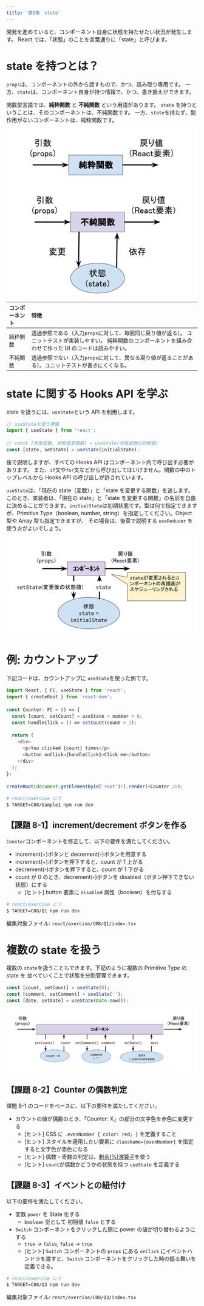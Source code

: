 ```yaml
---
title: '第8章　state'
---
```


開発を進めていると、コンポーネント自身に状態を持たせたい状況が発生します。
React では、「状態」のことを言葉通りに「state」と呼びます。

# state を持つとは？

`props`は、コンポーネントの外から渡すもので、かつ、読み取り専用です。
一方、`state`は、コンポーネント自身が持つ情報で、かつ、書き換えができます。

関数型言語では、**純粋関数** と **不純関数** という用語があります。
`state` を持つということは、そのコンポーネントは、不純関数です。
一方、`state`を持たず、副作用がないコンポーネントは、純粋関数です。

![純粋関数と不純関数](./08_function.svg)

| コンポーネント | 特徴                                                                                                                                                                |
| :------------- | :------------------------------------------------------------------------------------------------------------------------------------------------------------------ |
| 純粋関数       | 透過参照である（入力`props`に対して、毎回同じ戻り値が返る）。 ユニットテストが実装しやすい。 純粋関数のコンポーネントを組み合わせて作った UI のコードは読みやすい。 |
| 不純関数       | 透過参照でない（入力`props`に対して、異なる戻り値が返ることがある）。ユニットテストが書きにくくなる。                                                               |

# state に関する Hooks API を学ぶ

state を扱うには、`useState`という API を利用します。

```javascript
// useStateを使う準備
import { useState } from 'react';

// const [状態変数, 状態変更関数] = useState(状態変数の初期値)
const [state, setState] = useState(initialState);
```

後で説明しますが、すべての Hooks API はコンポーネント内で呼び出す必要があります。
また、`if`文や`for`文などから呼び出してはいけません。関数の中のトップレベルから Hooks API の呼び出しが許されています。

`useState`は、「現在の state（変数）」と「state を変更する関数」を返します。
このとき、実装者は、「現在の state」と「state を変更する関数」の名前を自由に決めることができます。`initialState`は初期状態です。型は何で指定できますが、Primitive Type（boolean, number, string）を指定してください。Object 型や Array 型も指定できますが、
その場合は、後章で説明する `useReducer` を使う方がよいでしょう。

![useState](./08_useState.svg)

# 例: カウントアップ

下記コードは、カウントアップに `useState`を使った例です。

```typescript
import React, { FC, useState } from 'react';
import { createRoot } from 'react-dom';

const Counter: FC = () => {
  const [count, setCount] = useState < number > 0;
  const handleClick = () => setCount(count + 1);

  return (
    <div>
      <p>You clicked {count} times</p>
      <button onClick={handleClick}>Click me</button>
    </div>
  );
};

createRoot(document.getElementById('root')!).render(<Counter />);
```

```bash
# react/exercise にて
$ TARGET=C08/Sample1 npm run dev
```

## 【課題 8-1】increment/decrement ボタンを作る

`Counter`コンポーネントを修正して、以下の要件を満たしてください。

- increment(+)ボタンと decrement(-)ボタンを用意する
- increment(+)ボタンを押下すると、count が 1 上がる
- decrement(-)ボタンを押下すると、count が 1 下がる
- count が 0 のとき、decrement(-)ボタンを disabled（ボタン押下できない状態）にする
  - [ヒント] button 要素に `disabled` 属性（boolean）を付与する

```bash
# react/exercise にて
$ TARGET=C08/Q1 npm run dev
```

編集対象ファイル: `react/exercise/C08/Q1/index.tsx`

# 複数の state を扱う

複数の `state`を扱うこともできます。下記のように複数の Primitive Type の state を
並べていくことで状態を分割管理できます。

```javascript
const [count, setCount] = useState(0);
const [comment, setComment] = useState('');
const [date, setDate] = useState(Date.now());
```

![複数のstate](08_multi_state.svg)

## 【課題 8-2】Counter の偶数判定

課題 8-1 のコードをベースに、以下の要件を満たしてください。

- カウントの値が偶数のとき、「Counter: X」の部分の文字色を赤色に変更する
  - [ヒント] CSS に `.evenNumber { color: red; }` を定義すること
  - [ヒント] スタイルを適用したい要素に `className={evenNumber}` を指定すると文字色が赤色になる
  - [ヒント] 偶数・奇数の判定は、[剰余(%)演算子](https://developer.mozilla.org/ja/docs/Web/JavaScript/Reference/Operators/Arithmetic_Operators#Remainder)を使う
  - [ヒント] `count`が偶数かどうかの状態を持つ `useState` を定義する

## 【課題 8-3】イベントとの紐付け

以下の要件を満たしてください。

- 変数 `power` を State 化する
  - `boolean` 型として 初期値 `false` とする
- `Switch` コンポーネントをクリックした際に power の値が切り替わるようにする
  - `true` -> `false`, `false` -> `true`
  - [ヒント] `Switch` コンポーネントの `props` にある `onClick` にイベントハンドラを渡すと、`Switch` コンポーネントをクリックした時の振る舞いを定義できる。

```bash
# react/exercise にて
$ TARGET=C08/Q3 npm run dev
```

編集対象ファイル: `react/exercise/C08/Q3/index.tsx`
